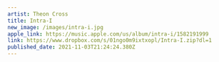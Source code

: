 ```yaml
---
artist: Theon Cross
title: Intra-I
new_image: /images/intra-i.jpg
apple_link: https://music.apple.com/us/album/intra-i/1582191999
link: https://www.dropbox.com/s/01ngo0m9ixtxopl/Intra-I.zip?dl=1
published_date: 2021-11-03T21:24:24.380Z
---
```

